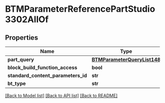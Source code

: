 # BTMParameterReferencePartStudio3302AllOf

## Properties
Name | Type | Description | Notes
------------ | ------------- | ------------- | -------------
**part_query** | [**BTMParameterQueryList148**](BTMParameterQueryList148.md) |  | [optional] 
**block_build_function_access** | **bool** |  | [optional] 
**standard_content_parameters_id** | **str** |  | [optional] 
**bt_type** | **str** |  | [optional] 

[[Back to Model list]](../README.md#documentation-for-models) [[Back to API list]](../README.md#documentation-for-api-endpoints) [[Back to README]](../README.md)


